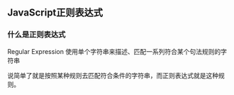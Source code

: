 ## JavaScript正则表达式

### 什么是正则表达式

Regular Expression 使用单个字符串来描述、匹配一系列符合某个句法规则的字符串

说简单了就是按照某种规则去匹配符合条件的字符串，而正则表达式就是这种规则。



